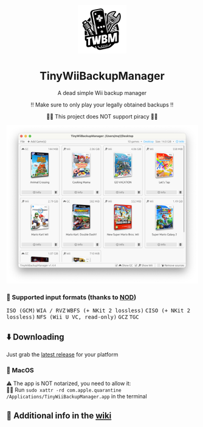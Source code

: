 <p align="center">
    <img alt="logo" width="128" src="logo-small.png">
    <h1 align="center">TinyWiiBackupManager</h1>
    <p align="center">A dead simple Wii backup manager</p>
    <p align="center">‼️ Make sure to only play your legally obtained backups ‼️</p>
    <p align="center">🏴‍☠️ This project does NOT support piracy 🏴‍☠️</p>
    <img alt="screenshot" src="screenshot.png">
</p>

### 💽 Supported input formats (thanks to [NOD](https://github.com/encounter/nod))

<kbd>ISO (GCM)</kbd>
<kbd>WIA / RVZ</kbd>
<kbd>WBFS (+ NKit 2 lossless)</kbd>
<kbd>CISO (+ NKit 2 lossless)</kbd>
<kbd>NFS (Wii U VC, read-only)</kbd>
<kbd>GCZ</kbd>
<kbd>TGC</kbd>

## ⬇️ Downloading

Just grab the [latest release](https://github.com/mq1/TinyWiiBackupManager/releases/latest) for your platform

### 🍎 MacOS

⚠️ The app is NOT notarized, you need to allow it:\
🏃‍➡️ Run `sudo xattr -rd com.apple.quarantine /Applications/TinyWiiBackupManager.app` in the terminal

## 📄 Additional info in the [wiki](https://github.com/mq1/TinyWiiBackupManager/wiki)
